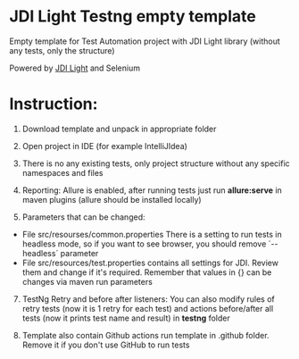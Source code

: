 # JDI Light Testng empty template
Empty template for Test Automation project with JDI Light library (without any tests, only the structure)

Powered by [JDI Light](https://github.com/jdi-testing/jdi-light) and Selenium

# Instruction:
1. Download template and unpack in appropriate folder

2. Open project in IDE (for example IntelliJIdea)

3. There is no any existing tests, only project structure without any specific namespaces and files

5. Reporting: Allure is enabled, after running tests just run **allure:serve** in maven plugins (allure should be installed locally)

6. Parameters that can be changed:
- File src/resourses/common.properties There is a setting to run tests in headless mode, so if you want to see browser, you should remove ´--headless´ parameter
- File src/resources/test.properties contains all settings for JDI. Review them and change if it's required. Remember that values in {} can be changes via maven run parameters

7. TestNg Retry and before after listeners: You can also modify rules of retry tests (now it is 1 retry for each test)
   and actions before/after all tests (now it prints test name and result) in **testng** folder

8. Template also contain Github actions run template in .github folder. Remove it if you don't use GitHub to run tests
